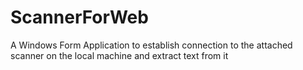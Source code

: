 # ScannerForWeb
A Windows Form Application to establish connection to the attached scanner on the local machine and extract text from it
